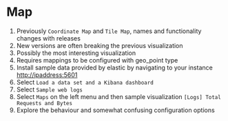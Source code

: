 # Map

1. Previously `Coordinate Map` and `Tile Map`, names and functionality changes with releases
2. New versions are often breaking the previous visualization
3. Possibly the most interesting visualization
4. Requires mappings to be configured with geo\_point type
5. Install sample data provided by elastic by navigating to your instance [http://ipaddress:5601](http://ipaddress:5601)
6. Select `Load a data set and a Kibana dashboard`
7. Select `Sample web logs`
8. Select `Maps` on the left menu and then sample visualization `[Logs] Total Requests and Bytes`
9. Explore the behaviour and somewhat confusing configuration options



